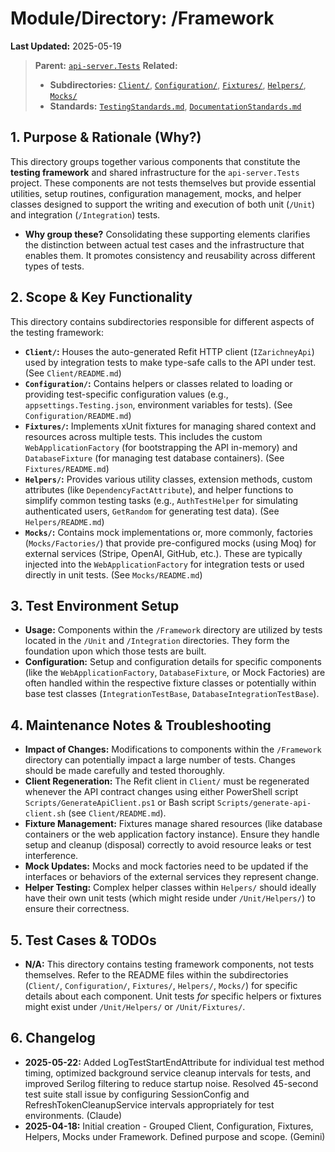 # Module/Directory: /Framework

**Last Updated:** 2025-05-19

> **Parent:** [`api-server.Tests`](../README.md)
> **Related:**
> * **Subdirectories:** [`Client/`](Client/README.md), [`Configuration/`](Configuration/README.md), [`Fixtures/`](Fixtures/README.md), [`Helpers/`](Helpers/README.md), [`Mocks/`](Mocks/README.md)
> * **Standards:** [`TestingStandards.md`](../../Docs/Standards/TestingStandards.md), [`DocumentationStandards.md`](../../Docs/Development/DocumentationStandards.md)

## 1. Purpose & Rationale (Why?)

This directory groups together various components that constitute the **testing framework** and shared infrastructure for the `api-server.Tests` project. These components are not tests themselves but provide essential utilities, setup routines, configuration management, mocks, and helper classes designed to support the writing and execution of both unit (`/Unit`) and integration (`/Integration`) tests.

* **Why group these?** Consolidating these supporting elements clarifies the distinction between actual test cases and the infrastructure that enables them. It promotes consistency and reusability across different types of tests.

## 2. Scope & Key Functionality

This directory contains subdirectories responsible for different aspects of the testing framework:

* **`Client/`:** Houses the auto-generated Refit HTTP client (`IZarichneyApi`) used by integration tests to make type-safe calls to the API under test. (See `Client/README.md`)
* **`Configuration/`:** Contains helpers or classes related to loading or providing test-specific configuration values (e.g., `appsettings.Testing.json`, environment variables for tests). (See `Configuration/README.md`)
* **`Fixtures/`:** Implements xUnit fixtures for managing shared context and resources across multiple tests. This includes the custom `WebApplicationFactory` (for bootstrapping the API in-memory) and `DatabaseFixture` (for managing test database containers). (See `Fixtures/README.md`)
* **`Helpers/`:** Provides various utility classes, extension methods, custom attributes (like `DependencyFactAttribute`), and helper functions to simplify common testing tasks (e.g., `AuthTestHelper` for simulating authenticated users, `GetRandom` for generating test data). (See `Helpers/README.md`)
* **`Mocks/`:** Contains mock implementations or, more commonly, factories (`Mocks/Factories/`) that provide pre-configured mocks (using Moq) for external services (Stripe, OpenAI, GitHub, etc.). These are typically injected into the `WebApplicationFactory` for integration tests or used directly in unit tests. (See `Mocks/README.md`)

## 3. Test Environment Setup

* **Usage:** Components within the `/Framework` directory are utilized by tests located in the `/Unit` and `/Integration` directories. They form the foundation upon which those tests are built.
* **Configuration:** Setup and configuration details for specific components (like the `WebApplicationFactory`, `DatabaseFixture`, or Mock Factories) are often handled within the respective fixture classes or potentially within base test classes (`IntegrationTestBase`, `DatabaseIntegrationTestBase`).

## 4. Maintenance Notes & Troubleshooting

* **Impact of Changes:** Modifications to components within the `/Framework` directory can potentially impact a large number of tests. Changes should be made carefully and tested thoroughly.
* **Client Regeneration:** The Refit client in `Client/` must be regenerated whenever the API contract changes using either PowerShell script `Scripts/GenerateApiClient.ps1` or Bash script `Scripts/generate-api-client.sh` (see `Client/README.md`).
* **Fixture Management:** Fixtures manage shared resources (like database containers or the web application factory instance). Ensure they handle setup and cleanup (disposal) correctly to avoid resource leaks or test interference.
* **Mock Updates:** Mocks and mock factories need to be updated if the interfaces or behaviors of the external services they represent change.
* **Helper Testing:** Complex helper classes within `Helpers/` should ideally have their own unit tests (which might reside under `/Unit/Helpers/`) to ensure their correctness.

## 5. Test Cases & TODOs

* **N/A:** This directory contains testing framework components, not tests themselves. Refer to the README files within the subdirectories (`Client/`, `Configuration/`, `Fixtures/`, `Helpers/`, `Mocks/`) for specific details about each component. Unit tests *for* specific helpers or fixtures might exist under `/Unit/Helpers/` or `/Unit/Fixtures/`.

## 6. Changelog

* **2025-05-22:** Added LogTestStartEndAttribute for individual test method timing, optimized background service cleanup intervals for tests, and improved Serilog filtering to reduce startup noise. Resolved 45-second test suite stall issue by configuring SessionConfig and RefreshTokenCleanupService intervals appropriately for test environments. (Claude)
* **2025-04-18:** Initial creation - Grouped Client, Configuration, Fixtures, Helpers, Mocks under Framework. Defined purpose and scope. (Gemini)

